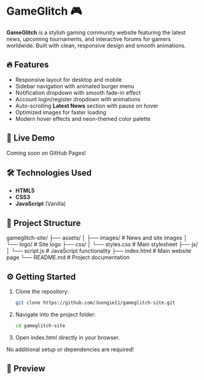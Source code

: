 # GameGlitch 🎮

**GameGlitch** is a stylish gaming community website featuring the latest news, upcoming tournaments, and interactive forums for gamers worldwide. Built with clean, responsive design and smooth animations.

## 🔥 Features

- Responsive layout for desktop and mobile
- Sidebar navigation with animated burger menu
- Notification dropdown with smooth fade-in effect
- Account login/register dropdown with animations
- Auto-scrolling **Latest News** section with pause on hover
- Optimized images for faster loading
- Modern hover effects and neon-themed color palette

## 🚀 Live Demo

Coming soon on GitHub Pages!

## 🛠️ Technologies Used

- **HTML5**  
- **CSS3**  
- **JavaScript** (Vanilla)  

## 📁 Project Structure

gameglitch-site/ ├── assets/ │ ├── images/ # News and site images │ └── logo/ # Site logo ├── css/ │ └── styles.css # Main stylesheet ├── js/ │ └── script.js # JavaScript functionality ├── index.html # Main website page └── README.md # Project documentation


## ⚙️ Getting Started

1. Clone the repository:
   ```bash
   git clone https://github.com/Joongie11/gameglitch-site.git


2. Navigate into the project folder:
   ```bash
   cd gameglitch-site


3. Open index.html directly in your browser.
   
No additional setup or dependencies are required!

## 📸 Preview

